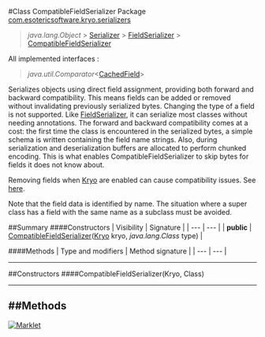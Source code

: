 #Class CompatibleFieldSerializer
Package [com.esotericsoftware.kryo.serializers](README.md)<br>

> *java.lang.Object* > [Serializer](../Serializer.md) > [FieldSerializer](FieldSerializer.md) > [CompatibleFieldSerializer](CompatibleFieldSerializer.md)

All implemented interfaces :
> *java.util.Comparator*<[CachedField](CachedField.md)>

Serializes objects using direct field assignment, providing both forward and backward compatibility. This means fields can be
 added or removed without invalidating previously serialized bytes. Changing the type of a field is not supported. Like
 [FieldSerializer](FieldSerializer.md), it can serialize most classes without needing annotations. The forward and backward compatibility
 comes at a cost: the first time the class is encountered in the serialized bytes, a simple schema is written containing the
 field name strings. Also, during serialization and deserialization buffers are allocated to perform chunked encoding. This is
 what enables CompatibleFieldSerializer to skip bytes for fields it does not know about.
 
 Removing fields when [Kryo](../Kryo.md) are enabled can cause compatibility issues. See
 <a href="https://github.com/EsotericSoftware/kryo/issues/286#issuecomment-74870545">here</a>.
 
 Note that the field data is identified by name. The situation where a super class has a field with the same name as a subclass
 must be avoided.


##Summary
####Constructors
| Visibility | Signature |
| --- | --- |
| **public** | [CompatibleFieldSerializer](#compatiblefieldserializerkryo-class)([Kryo](../Kryo.md) kryo, *java.lang.Class* type) |

####Methods
| Type and modifiers | Method signature |
| --- | --- |

---


##Constructors
####CompatibleFieldSerializer(Kryo, Class)
> 


---


##Methods
---

[![Marklet](https://img.shields.io/badge/Generated%20by-Marklet-green.svg)](https://github.com/Faylixe/marklet)